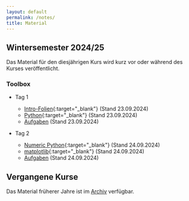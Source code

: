 ```yaml
---
layout: default
permalink: /notes/
title: Material
---
```



## Wintersemester 2024/25

Das Material für den diesjährigen Kurs wird kurz vor oder während des
Kurses veröffentlicht.

### Toolbox
- Tag 1
    - [Intro-Folien](/files/archive/current/intro.pdf){:target="_blank"} (Stand 23.09.2024)
    - [Python](/files/archive/current/python.html){:target="_blank"} (Stand 23.09.2024)
    - [Aufgaben](/files/archive/current/exercises-toolbox-1.zip) (Stand 23.09.2024)

- Tag 2
    - [Numeric Python](/files/archive/current/numeric-python.html){:target="_blank"} (Stand 24.09.2024)
    - [matplotlib](/files/archive/current/matplotlib.html){:target="_blank"} (Stand 24.09.2024)
    - [Aufgaben](/files/archive/current/exercises-toolbox-2.zip) (Stand 24.09.2024)

<!--
- Tag 3
    - [Scientific Python](/files/archive/current/scientific-python.html){:target="_blank"} (Stand 27.09.2024)
    - [uncertainties](/files/archive/current/uncertainties.html){:target="_blank"} (Stand 27.09.2024)
    - [Aufgaben](/files/archive/current/exercises-toolbox-3.zip) (Stand 27.09.2024)
- Tag 4
    - [Unix](/files/archive/current/unix.pdf){:target="_blank"} (Stand 28.09.2024)
    - [Make](/files/archive/current/make.pdf){:target="_blank"} (Stand 28.09.2024)
    - [Aufgaben](/files/archive/current/exercises-toolbox-4.zip) (Stand 28.09.2024)
- Tag 5
    - [git](/files/archive/current/git.pdf){:target="_blank"} (Stand 29.09.2024)
    - [Aufgaben](/files/archive/current/exercises-toolbox-5.zip) (Stand 29.09.2024)

### LaTeX
- [Folien](/files/archive/current/latex.pdf){:target="_blank"} (Stand 06.10.2024)
- [Aufgaben Tag 1](/files/archive/current/exercises-latex-1.zip) (Stand 02.10.2024)
- [Aufgaben Tag 2](/files/archive/current/exercises-latex-2.zip) (Stand 04.10.2024)
- [Aufgaben Tag 3](/files/archive/current/exercises-latex-3.zip) (Stand 04.10.2024)
- [Aufgaben Tag 4](/files/archive/current/exercises-latex-4.zip) (Stand 05.10.2024)
- <a href="https://github.com/pep-dortmund/toolbox-workshop-protocol-template" target="_blank">LaTeX Vorlage für Protokolle</a>
-->

## Vergangene Kurse

Das Material früherer Jahre ist im [Archiv](/archive/) verfügbar.
